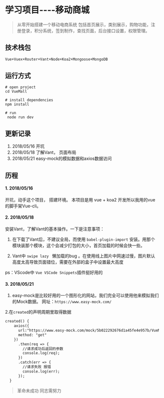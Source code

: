 # 学习项目----移动商城

> 从零开始搭建一个移动电商系统 包括首页展示，类别展示，购物功能，注册登录，积分系统，签到制作，查找页面，后台接口设置，权限管理。

## 技术栈包
``` bash
Vue+Vuex+Router+Vant+Node+Koa2+Mongoose+MongoDB
```

## 运行方式

``` 
# open project
cd VueMall

# install dependencies
npm install

# run
 node run dev

``` 




## 更新记录

1. 2018/05/16 开坑
2. 2018/05/18 了解Vant， 页面布局
3. 2018/05/21 easy-mock的模拟数据和axios数据访问



## 历程  

#### 1. 2018/05/16
开坑，动手这个项目， 搭建环境。 本项目是用 vue + koa2 开发所以我用的vue的脚手架Vue-cli。  

#### 2. 2018/05/18
安装Vant，了解Vant的基本操作。一下是注意事项：
1. 在下载了Vant后，不建议全局，而使用 ` babel-plugin-import ` 安装。用那个模块装那个模块，这个会减少打包的大小，首页加载的时候会快一些。

2. Vant中 `swipe lazy ` 懒加载的bug 。在使用线上图片中网速过慢，图片默认高度太高导致页面错位，需要在外部的盒子中设置最大高度

ps：VScode中 ` Vue VSCode Snippets `插件挺好用的

#### 3. 2018/05/21
1. easy-mock是比较好用的一个图形化的网站，我们完全可以使用他来模拟我们的Mock数据。
网址：`` https://www.easy-mock.com/ ``

2.在`created`的声明周期里取得数据 
``` html
created() {
    axios({
      url:"https://www.easy-mock.com/mock/5b022292676d1a45fe4e957b/VueMall/index",
      method: "get"
    })
      .then(req => {
        //请求成功后返回的参数
        console.log(req);
      })
      .catch(err => {
        //请求失败 报错
        console.log(err);
      });
  }
```


> 革命未成功 同志需努力